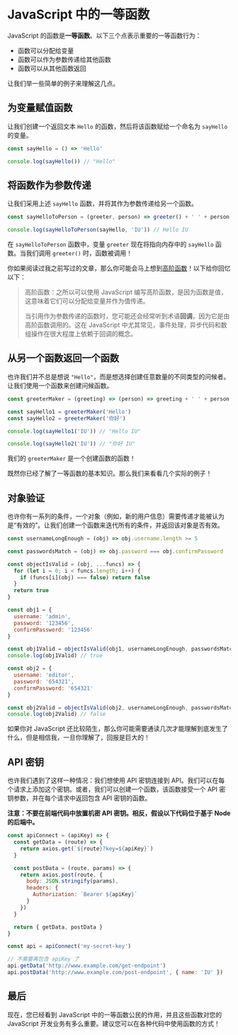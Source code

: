 # JavaScript 中的一等函数

JavaScript 的函数是**一等函数**。以下三个点表示重要的一等函数行为：

- 函数可以分配给变量
- 函数可以作为参数传递给其他函数
- 函数可以从其他函数返回

让我们举一些简单的例子来理解这几点。

## 为变量赋值函数

让我们创建一个返回文本 `Hello` 的函数，然后将该函数赋给一个命名为 `sayHello` 的变量。

```js
const sayHello = () => 'Hello'

console.log(sayHello()) // "Hello"
```

## 将函数作为参数传递

让我们采用上述 `sayHello` 函数，并将其作为参数传递给另一个函数。

```js
const sayHelloToPerson = (greeter, person) => greeter() + ' ' + person

console.log(sayHelloToPerson(sayHello, 'IU')) // Hello IU
```

在 `sayHelloToPerson` 函数中，变量 `greeter` 现在将指向内存中的 `sayHello` 函数。当我们调用 `greeter()` 时，函数被调用！

你如果阅读过我之前写过的文章，那么你可能会马上想到[高阶函数](https://github.com/lio-zero/blog/blob/master/JavaScript/JavaScript%20%E9%AB%98%E9%98%B6%E5%87%BD%E6%95%B0.md)！以下给你回忆以下：

> 高阶函数：之所以可以使用 JavaScript 编写高阶函数，是因为函数是值，这意味着它们可以分配给变量并作为值传递。
>
> 当引用作为参数传递的函数时，您可能还会经常听到术语**回调**，因为它是由高阶函数调用的。这在 JavaScript 中尤其常见，事件处理，异步代码和数组操作在很大程度上依赖于回调的概念。

## 从另一个函数返回一个函数

也许我们并不总是想说 `"Hello"`，而是想选择创建任意数量的不同类型的问候者。让我们使用一个函数来创建问候函数。

```js
const greeterMaker = (greeting) => (person) => greeting + ' ' + person

const sayHello1 = greeterMaker('Hello')
const sayHello2 = greeterMaker('你好')

console.log(sayHello1('IU')) // "Hello IU"

console.log(sayHello2('IU')) // "你好 IU"
```

我们的 `greeterMaker` 是一个创建函数的函数！

既然你已经了解了一等函数的基本知识。那么我们来看看几个实际的例子！

## 对象验证

也许你有一系列的条件，一个对象（例如，新的用户信息）需要传递才能被认为是“有效的”。让我们创建一个函数来迭代所有的条件，并返回该对象是否有效。

```js
const usernameLongEnough = (obj) => obj.username.length >= 5

const passwordsMatch = (obj) => obj.password === obj.confirmPassword

const objectIsValid = (obj, ...funcs) => {
  for (let i = 0; i < funcs.length; i++) {
    if (funcs[i](obj) === false) return false
  }
  return true
}

const obj1 = {
  username: 'admin',
  password: '123456',
  confirmPassword: '123456'
}

const obj1Valid = objectIsValid(obj1, usernameLongEnough, passwordsMatch)
console.log(obj1Valid) // true

const obj2 = {
  username: 'editor',
  password: '654321',
  confirmPassword: '654321'
}

const obj2Valid = objectIsValid(obj2, usernameLongEnough, passwordsMatch)
console.log(obj2Valid) // false
```

如果你对 JavaScript 还比较陌生，那么你可能需要通读几次才能理解到底发生了什么，但是相信我，一旦你理解了，回报是巨大的！

## API 密钥

也许我们遇到了这样一种情况：我们想使用 API 密钥连接到 API。我们可以在每个请求上添加这个密钥。或者，我们可以创建一个函数，该函数接受一个 API 密钥参数，并在每个请求中返回包含 API 密钥的函数。

**注意：不要在前端代码中放置机密 API 密钥。相反，假设以下代码位于基于 Node 的后端中。**

```js
const apiConnect = (apiKey) => {
  const getData = (route) => {
    return axios.get(`${route}?key=${apiKey}`)
  }

  const postData = (route, params) => {
    return axios.post(route, {
      body: JSON.stringify(params),
      headers: {
        Authorization: `Bearer ${apiKey}`
      }
    })
  }

  return { getData, postData }
}

const api = apiConnect('my-secret-key')

// 不需要再包含 apiKey 了
api.getData('http://www.example.com/get-endpoint')
api.postData('http://www.example.com/post-endpoint', { name: 'IU' })
```

## 最后

现在，您已经看到 JavaScript 中的一等函数公民的作用，并且这些函数对您的 JavaScript 开发业务有多么重要。建议您可以在各种代码中使用函数的方式！

